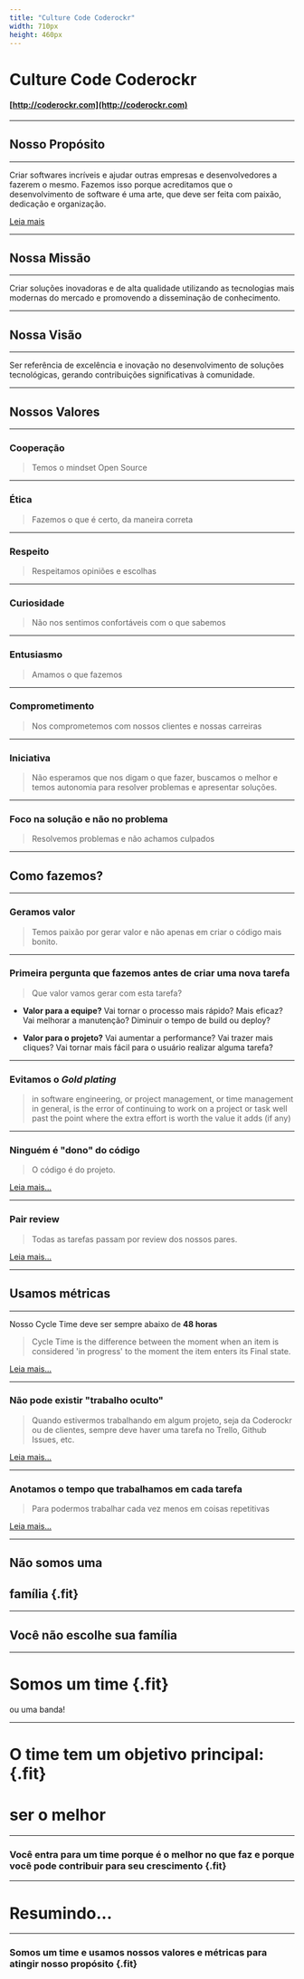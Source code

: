 ```yaml
---
title: "Culture Code Coderockr"
width: 710px
height: 460px
---
```


# Culture Code **Coderockr**

#### [http://coderockr.com](http://coderockr.com)

***

## Nosso Propósito

***

Criar softwares incríveis e ajudar outras empresas e desenvolvedores a fazerem o mesmo. Fazemos isso porque acreditamos que o desenvolvimento de software é uma arte, que deve ser feita com paixão, dedicação e organização.

[Leia mais](https://medium.com/@eminetto/a-importancia-do-proposito-48f478577cbe#.6c5b5or8k)

***

## Nossa Missão

***

Criar soluções inovadoras e de alta qualidade utilizando as tecnologias mais modernas do mercado e promovendo a disseminação de conhecimento.

***

## Nossa Visão

***

Ser referência de excelência e inovação no desenvolvimento de soluções tecnológicas, gerando contribuições significativas à comunidade.

***

## Nossos Valores

***

### Cooperação

> Temos o mindset Open Source

***

### Ética

> Fazemos o que é certo, da maneira correta

***

### Respeito

> Respeitamos opiniões e escolhas

***

### Curiosidade

> Não nos sentimos confortáveis com o que sabemos

***

### Entusiasmo

> Amamos o que fazemos

***

### Comprometimento

> Nos comprometemos com nossos clientes e nossas carreiras

***

### Iniciativa

> Não esperamos que nos digam o que fazer, buscamos o melhor e temos autonomia para resolver problemas e apresentar soluções.

***

### Foco na solução e não no problema

> Resolvemos problemas e não achamos culpados

***

## Como fazemos?

***

### Geramos valor

> Temos paixão por gerar valor e não apenas em criar o código mais bonito.

***

### Primeira pergunta que fazemos antes de criar uma nova tarefa

> Que valor vamos gerar com esta tarefa?

- **Valor para a equipe?** Vai tornar o processo mais rápido? Mais eficaz? Vai melhorar a manutenção? Diminuir o tempo de build ou deploy?

- **Valor para o projeto?** Vai aumentar a performance? Vai trazer mais cliques? Vai tornar mais fácil para o usuário realizar alguma tarefa?

***

### Evitamos o *Gold plating*

> in software engineering, or project management, or time management in general, is the error of
> continuing to work on a project or task well past the point where the extra effort is worth the
> value it adds (if any)

***

### Ninguém é "dono" do código

> O código é do projeto.

[Leia mais...](https://blog.coderockr.com/o-sentimento-de-propriedade-do-codigo-fb02abee47f#.jmqi56zbl)

***

### Pair review

> Todas as tarefas passam por review dos nossos pares.

[Leia mais...](https://blog.coderockr.com/a-importancia-da-revisao-de-codigo-a1a8b41ed7ff#.cvepsavh5)

***

## Usamos métricas

***

Nosso Cycle Time deve ser sempre abaixo de **48 horas**

> Cycle Time is the difference between the moment when an item is considered 'in progress' to the moment the item enters its Final state.

[Leia mais...](https://blog.planrockr.com/o-que-e-lead-time-cycle-time-e-reaction-time-5bc4d13d0ac9#.4dny4j5kr)

***

### Não pode existir "trabalho oculto"

> Quando estivermos trabalhando em algum projeto, seja da Coderockr ou de clientes, sempre deve haver uma tarefa no Trello, Github Issues, etc.

[Leia mais...](https://blog.planrockr.com/innersource-c0bd795289dd#.tnhqey888)

***

### Anotamos o tempo que trabalhamos em cada tarefa

> Para podermos trabalhar cada vez menos em coisas repetitivas

[Leia mais...](https://blog.coderockr.com/estimativa-baseada-em-evidencias-c156d5527427#.9l7v5eteo)

***

## Não somos uma
## família {.fit}

***

## Você não escolhe sua família

***

# Somos um **time** {.fit}

ou uma banda!

***

# O time tem um objetivo principal: {.fit}
# ser o **melhor**

***

### Você entra para um time porque é o **melhor no que faz** e porque você pode **contribuir para seu crescimento** {.fit}

***

# Resumindo...

***

### Somos um **time** e usamos nossos **valores** e **métricas** para atingir nosso **propósito** {.fit}

